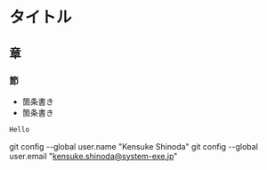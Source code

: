 # タイトル
## 章
### 節

- 箇条書き
- 箇条書き

```java
Hello
```

git config --global user.name "Kensuke Shinoda"
git config --global user.email "kensuke.shinoda@system-exe.jp"